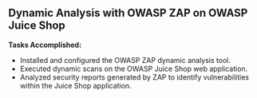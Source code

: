 ## Dynamic Analysis with OWASP ZAP on OWASP Juice Shop

**Tasks Accomplished:**

* Installed and configured the OWASP ZAP dynamic analysis tool.
* Executed dynamic scans on the OWASP Juice Shop web application.
* Analyzed security reports generated by ZAP to identify vulnerabilities within the Juice Shop application.
